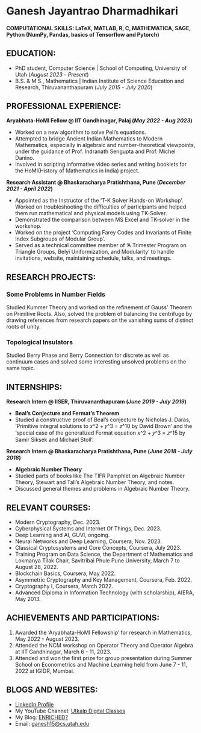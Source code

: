 # Ganesh Jayantrao Dharmadhikari

#### COMPUTATIONAL SKILLS: LaTeX, MATLAB, R, C, MATHEMATICA, SAGE, Python (NumPy, Pandas, basics of Tensorflow and Pytorch)

## EDUCATION:
- PhD student, Computer Science | School of Computing, University of Utah (_August 2023_ - _Present_)								       				        		
- B.S. & M.S., Mathematics | Indian Institute of Science Education and Research, Thiruvananthapuram (_July 2015_ - _July 2020_)

## PROFESSIONAL EXPERIENCE:
**Aryabhata-HoMI Fellow @ IIT Gandhinagar, Palaj (_May 2022 - Aug 2023_)**
- Worked on a new algorithm to solve Pell’s equations.
- Attempted to bridge Ancient Indian Mathematics to Modern Mathematics, especially in algebraic and number-theoretical viewpoints, under the guidance of Prof. Indranath Sengupta and Prof. Michel Danino.
- Involved in scripting informative video series and writing booklets for the HoMI(History of Mathematics in India) project.

**Research Assistant @ Bhaskaracharya Pratishthana, Pune (_December 2021 - April 2022_)**
- Appointed as the Instructor of the ‘T-K Solver Hands-on Workshop’. Worked on troubleshooting the difficulties of participants and helped them run mathematical and physical models using TK-Solver.
- Demonstrated the comparison between MS Excel and TK-solver in the workshop.
- Worked on the project ‘Computing Farey Codes and Invariants of Finite Index Subgroups of Modular Group’.
- Served as a technical committee member of ‘A Trimester Program on Triangle Groups, Belyi Uniformization, and Modularity’ to handle invitations, website, maintaining schedule, talks, and meetings.

## RESEARCH PROJECTS:
### Some Problems in Number Fields
Studied Kummer Theory and worked on the refinement of Gauss’ Theorem on Primitive Roots. Also, solved
the problem of balancing the centrifuge by drawing references from research papers on the vanishing sums of
distinct roots of unity.

### Topological Insulators
Studied Berry Phase and Berry Connection for discrete as well as continuum cases and solved some interesting unsolved problems on the same topic.


## INTERNSHIPS:
**Research Intern @ IISER, Thiruvananthapuram (_June 2019 - July 2019_)**
- **Beal’s Conjecture and Fermat’s Theorem**
- Studied a constructive proof of Beal’s conjecture by Nicholas J. Daras, ‘Primitive integral solutions to 𝑥^2 + 𝑦^3 = 𝑧^10 by David Brown’ and the ‘special case of the generalized Fermat equation 𝑥^2 + 𝑦^3 = 𝑧^15 by Samir Siksek and Michael Stoll’.

**Research Intern @ Bhaskaracharya Pratishthana, Pune (_June 2018 - July 2018_)**
- **Algebraic Number Theory**
- Studied parts of books like The TIFR Pamphlet on Algebraic Number Theory, Stewart and Tall’s Algebraic Number Theory, and notes.
- Discussed general themes and problems in Algebraic Number Theory.


## RELEVANT COURSES:
- Modern Cryptography, Dec. 2023.
- Cyberphysical Systems and Internet Of Things, Dec. 2023.
- Deep Learning and AI, GUVI, ongoing.
- Neural Networks and Deep Learning, Coursera, Nov. 2023.
- Classical Cryptosystems and Core Concepts, Coursera, July 2023.
- Training Program on Data Science, the Department of Mathematics and Lokmanya Tilak Chair, Savitribai Phule Pune University, March 7 to August 28, 2022.
- Blockchain Basics, Coursera, May 2022.
- Asymmetric Cryptography and Key Management, Coursera, Feb. 2022.
- Cryptography I, Coursera, March 2022.
- Advanced Diploma in Information Technology (with scholarship), AIERA, May 2013.


## ACHIEVEMENTS AND PARTICIPATIONS:
1. Awarded the ‘Aryabhata-HoMI Fellowship’ for research in Mathematics, May 2022 - August 2023.
2. Attended the NCM workshop on Operator Theory and Operator Algebra at IIT Gandhinagar, March 6 - 11, 2023.
3. Attended and won the first prize for group presentation during Summer School on Econometrics and Machine
Learning held from June 7 - 11, 2022 at IGIDR, Mumbai.

## BLOGS AND WEBSITES:
- [LinkedIn Profile](https://www.linkedin.com/in/ganesh-dharmadhikari-799963119/)
- My YouTube Channel: [Utkalp Digital Classes](https://www.youtube.com/@UtkalpDigitalClasses)
- My Blog: [ENRICHED?](https://samvganesh.blogspot.com/)
- Email: ganesh15@cs.utah.edu
